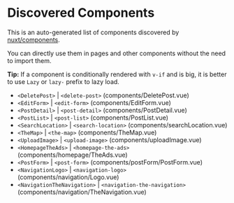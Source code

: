 # Discovered Components

This is an auto-generated list of components discovered by [nuxt/components](https://github.com/nuxt/components).

You can directly use them in pages and other components without the need to import them.

**Tip:** If a component is conditionally rendered with `v-if` and is big, it is better to use `Lazy` or `lazy-` prefix to lazy load.

- `<DeletePost>` | `<delete-post>` (components/DeletePost.vue)
- `<EditForm>` | `<edit-form>` (components/EditForm.vue)
- `<PostDetail>` | `<post-detail>` (components/PostDetail.vue)
- `<PostList>` | `<post-list>` (components/PostList.vue)
- `<SearchLocation>` | `<search-location>` (components/searchLocation.vue)
- `<TheMap>` | `<the-map>` (components/TheMap.vue)
- `<UploadImage>` | `<upload-image>` (components/uploadImage.vue)
- `<HomepageTheAds>` | `<homepage-the-ads>` (components/homepage/TheAds.vue)
- `<PostForm>` | `<post-form>` (components/postForm/PostForm.vue)
- `<NavigationLogo>` | `<navigation-logo>` (components/navigation/Logo.vue)
- `<NavigationTheNavigation>` | `<navigation-the-navigation>` (components/navigation/TheNavigation.vue)
